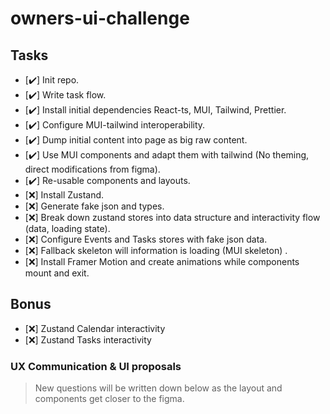 # owners-ui-challenge

## Tasks

- [✔️] Init repo.
- [✔️] Write task flow.
- [✔️] Install initial dependencies React-ts, MUI, Tailwind, Prettier.
- [✔️] Configure MUI-tailwind interoperability.
- [✔️] Dump initial content into page as big raw content.
- [✔️] Use MUI components and adapt them with tailwind (No theming, direct modifications from figma).
- [✔️] Re-usable components and layouts.
- [❌] Install Zustand.
- [❌] Generate fake json and types.
- [❌] Break down zustand stores into data structure and interactivity flow (data, loading state).
- [❌] Configure Events and Tasks stores with fake json data.
- [❌] Fallback skeleton will information is loading (MUI skeleton) .
- [❌] Install Framer Motion and create animations while components mount and exit.

## Bonus

- [❌] Zustand Calendar interactivity
- [❌] Zustand Tasks interactivity

### UX Communication & UI proposals

> New questions will be written down below as the layout and components get closer to the figma.
